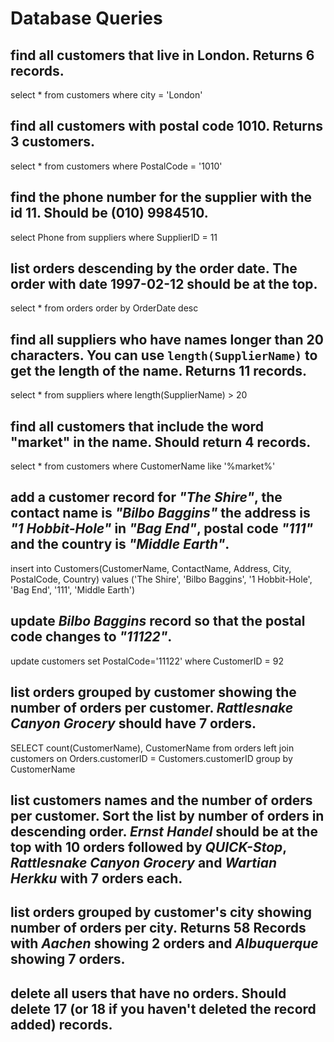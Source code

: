 # Database Queries

## find all customers that live in London. Returns 6 records.

select * from customers
where city = 'London'

## find all customers with postal code 1010. Returns 3 customers.

select * from customers
where PostalCode = '1010'

## find the phone number for the supplier with the id 11. Should be (010) 9984510.

select Phone from suppliers
where SupplierID = 11

## list orders descending by the order date. The order with date 1997-02-12 should be at the top.

select * from orders
order by OrderDate desc

## find all suppliers who have names longer than 20 characters. You can use `length(SupplierName)` to get the length of the name. Returns 11 records.

select * from suppliers
where length(SupplierName) > 20

## find all customers that include the word "market" in the name. Should return 4 records.

select * from customers
where CustomerName like '%market%'

## add a customer record for _"The Shire"_, the contact name is _"Bilbo Baggins"_ the address is _"1 Hobbit-Hole"_ in _"Bag End"_, postal code _"111"_ and the country is _"Middle Earth"_.

insert into Customers(CustomerName, ContactName, Address, City, PostalCode, Country)
values ('The Shire', 'Bilbo Baggins', '1 Hobbit-Hole', 'Bag End', '111', 'Middle Earth')

## update _Bilbo Baggins_ record so that the postal code changes to _"11122"_.

update customers set PostalCode='11122'
where CustomerID = 92

## list orders grouped by customer showing the number of orders per customer. _Rattlesnake Canyon Grocery_ should have 7 orders.

SELECT count(CustomerName), CustomerName
from orders
left join customers
on Orders.customerID = Customers.customerID
group by CustomerName

## list customers names and the number of orders per customer. Sort the list by number of orders in descending order. _Ernst Handel_ should be at the top with 10 orders followed by _QUICK-Stop_, _Rattlesnake Canyon Grocery_ and _Wartian Herkku_ with 7 orders each.

## list orders grouped by customer's city showing number of orders per city. Returns 58 Records with _Aachen_ showing 2 orders and _Albuquerque_ showing 7 orders.

## delete all users that have no orders. Should delete 17 (or 18 if you haven't deleted the record added) records.
